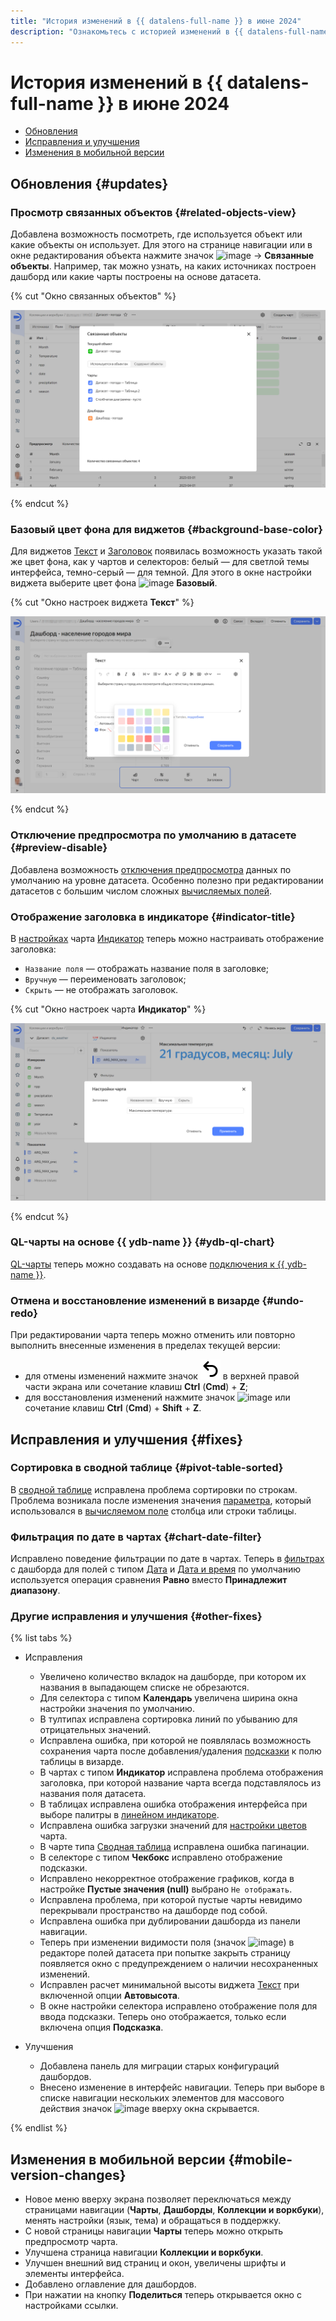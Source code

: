 ```yaml
---
title: "История изменений в {{ datalens-full-name }} в июне 2024"
description: "Ознакомьтесь с историей изменений в {{ datalens-full-name }} за июнь 2024."
---
```


# История изменений в {{ datalens-full-name }} в июне 2024

* [Обновления](#updates)
* [Исправления и улучшения](#fixes)
* [Изменения в мобильной версии](#mobile-version-changes)

## Обновления {#updates}

### Просмотр связанных объектов {#related-objects-view}

Добавлена возможность посмотреть, где используется объект или какие объекты он использует. Для этого на странице навигации или в окне редактирования объекта нажмите значок ![image](../../_assets/console-icons/ellipsis.svg) → **Связанные объекты**. Например, так можно узнать, на каких источниках построен дашборд или какие чарты построены на основе датасета.

{% cut "Окно связанных объектов" %}

![image](../../_assets/datalens/release-notes/related-objects-view.png)

{% endcut %}

### Базовый цвет фона для виджетов {#background-base-color}

Для виджетов [Текст](../dashboard/widget.md#text) и [Заголовок](../dashboard/widget.md#title) появилась возможность указать такой же цвет фона, как у чартов и селекторов: белый — для светлой темы интерфейса, темно-серый — для темной. Для этого в окне настройки виджета выберите цвет фона ![image](../../_assets/console-icons/chart-column.svg) **Базовый**.

{% cut "Окно настроек виджета **Текст**" %}

![image](../../_assets/datalens/release-notes/background-base-color.png)

{% endcut %}

### Отключение предпросмотра по умолчанию в датасете {#preview-disable}

Добавлена возможность [отключения предпросмотра](../concepts/dataset/settings.md#preview-default) данных по умолчанию на уровне датасета. Особенно полезно при редактировании датасетов с большим числом сложных [вычисляемых полей](../concepts/calculations/index.md).

### Отображение заголовка в индикаторе {#indicator-title}

В [настройках](../concepts/chart/settings.md#common-settings) чарта [Индикатор](../visualization-ref/indicator-chart.md) теперь можно настраивать отображение заголовка:

* `Название поля` — отображать название поля в заголовке;
* `Вручную` — переименовать заголовок;
* `Скрыть` — не отображать заголовок.

{% cut "Окно настроек чарта **Индикатор**" %}

![image](../../_assets/datalens/release-notes/preview-disable.png)

{% endcut %}

### QL-чарты на основе {{ ydb-name }} {#ydb-ql-chart}

[QL-чарты](../concepts/chart/ql-charts.md) теперь можно создавать на основе [подключения к {{ ydb-name }}](../operations/connection/create-ydb.md).


### Отмена и восстановление изменений в визарде {#undo-redo}

При редактировании чарта теперь можно отменить или повторно выполнить внесенные изменения в пределах текущей версии:

* для отмены изменений нажмите значок ![image](../../_assets/console-icons/arrow-uturn-ccw-left.svg) в верхней правой части экрана или сочетание клавиш **Ctrl** (**Cmd**) + **Z**;
* для восстановления изменений нажмите значок ![image](../../_assets/console-icons/arrow-uturn-cw-right.svg) или сочетание клавиш **Ctrl** (**Cmd**) + **Shift** + **Z**.



## Исправления и улучшения {#fixes}

### Сортировка в сводной таблице {#pivot-table-sorted}

В [сводной таблице](../visualization-ref/pivot-table-chart.md) исправлена проблема сортировки по строкам. Проблема возникала после изменения значения [параметра](../concepts/parameters.md), который использовался в [вычисляемом поле](../concepts/calculations/index.md) столбца или строки таблицы.

### Фильтрация по дате в чартах {#chart-date-filter}

Исправлено поведение фильтрации по дате в чартах. Теперь в [фильтрах](../concepts/chart/settings.md#filter) с дашборда для полей с типом [Дата](../concepts/data-types.md#date) и [Дата и время](../concepts/data-types.md#datetime) по умолчанию используется операция сравнения **Равно** вместо **Принадлежит диапазону**.


### Другие исправления и улучшения {#other-fixes}

{% list tabs %}

- Исправления

  * Увеличено количество вкладок на дашборде, при котором их названия в выпадающем списке не обрезаются.
  * Для селектора с типом **Календарь** увеличена ширина окна настройки значения по умолчанию.
  * В тултипах исправлена сортировка линий по убыванию для отрицательных значений.
  * Исправлена ошибка, при которой не появлялась возможность сохранения чарта после добавления/удаления [подсказки](../visualization-ref/table-chart.md#hint-column) к полю таблицы в визарде.
  * В чартах с типом **Индикатор** исправлена проблема отображения заголовка, при которой название чарта всегда подставлялось из названия поля датасета.
  * В таблицах исправлена ошибка отображения интерфейса при выборе палитры в [линейном индикаторе](../visualization-ref/table-chart.md#add-linear-indicator).
  * Исправлена ошибка загрузки значений для [настройки цветов](../concepts/chart/settings.md#color-settings) чарта.
  * В чарте типа [Сводная таблица](../visualization-ref/pivot-table-chart.md) исправлена ошибка пагинации.
  * В селекторе с типом **Чекбокс** исправлено отображение подсказки.
  * Исправлено некорректное отображение графиков, когда в настройке **Пустые значения (null)** выбрано `Не отображать`.
  * Исправлена проблема, при которой пустые чарты невидимо перекрывали пространство на дашборде под собой.
  * Исправлена ошибка при дублировании дашборда из панели навигации.
  * Теперь при изменении видимости поля (значок ![image](../../_assets/console-icons/eye-slash.svg)) в редакторе полей датасета при попытке закрыть страницу появляется окно с предупреждением о наличии несохраненных изменений.
  * Исправлен расчет минимальной высоты виджета [Текст](../dashboard/widget.md#text) при включенной опции **Автовысота**.
  * В окне настройки селектора исправлено отображение поля для ввода подсказки. Теперь оно отображается, только если включена опция **Подсказка**.

- Улучшения

  * Добавлена панель для миграции старых конфигураций дашбордов.
  * Внесено изменение в интерфейс навигации. Теперь при выборе в списке навигации нескольких элементов для массового действия значок ![image](../../_assets/console-icons/ellipsis.svg) вверху окна скрывается.

{% endlist %}


## Изменения в мобильной версии {#mobile-version-changes}

* Новое меню вверху экрана позволяет переключаться между страницами навигации (**Чарты**, **Дашборды**, **Коллекции и воркбуки**), менять настройки (язык, тема) и обращаться в поддержку.
* С новой страницы навигации **Чарты** теперь можно открыть предпросмотр чарта.
* Улучшена страница навигации **Коллекции и воркбуки**.
* Улучшен внешний вид страниц и окон, увеличены шрифты и элементы интерфейса.
* Добавлено оглавление для дашбордов.
* При нажатии на кнопку **Поделиться** теперь открывается окно с настройками ссылки.

